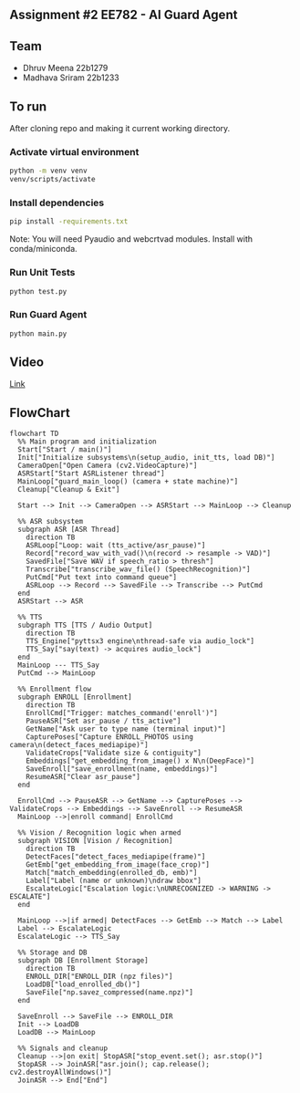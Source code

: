 ## Assignment #2 EE782 - AI Guard Agent

## Team
- Dhruv Meena 22b1279
- Madhava Sriram 22b1233

## To run

After cloning repo and making it current working directory.

### Activate virtual environment
```bash
python -m venv venv
venv/scripts/activate
```

### Install dependencies
```bash
pip install -requirements.txt
```
Note: You will need Pyaudio and webcrtvad modules. Install with conda/miniconda.

### Run Unit Tests
```bash
python test.py
```

### Run Guard Agent
```bash
python main.py
```

## Video
[Link](https://drive.google.com/drive/folders/1-zq1_mV51Z7O2tidyDMIm1MFsllde5FF?usp=sharing)

## FlowChart

```mermaid
flowchart TD
  %% Main program and initialization
  Start["Start / main()"]
  Init["Initialize subsystems\n(setup_audio, init_tts, load DB)"]
  CameraOpen["Open Camera (cv2.VideoCapture)"]
  ASRStart["Start ASRListener thread"]
  MainLoop["guard_main_loop() (camera + state machine)"]
  Cleanup["Cleanup & Exit"]

  Start --> Init --> CameraOpen --> ASRStart --> MainLoop --> Cleanup

  %% ASR subsystem
  subgraph ASR [ASR Thread]
    direction TB
    ASRLoop["Loop: wait (tts_active/asr_pause)"]
    Record["record_wav_with_vad()\n(record -> resample -> VAD)"]
    SavedFile["Save WAV if speech_ratio > thresh"]
    Transcribe["transcribe_wav_file() (SpeechRecognition)"]
    PutCmd["Put text into command queue"]
    ASRLoop --> Record --> SavedFile --> Transcribe --> PutCmd
  end
  ASRStart --> ASR

  %% TTS
  subgraph TTS [TTS / Audio Output]
    direction TB
    TTS_Engine["pyttsx3 engine\nthread-safe via audio_lock"]
    TTS_Say["say(text) -> acquires audio_lock"]
  end
  MainLoop --- TTS_Say
  PutCmd --> MainLoop

  %% Enrollment flow
  subgraph ENROLL [Enrollment]
    direction TB
    EnrollCmd["Trigger: matches_command('enroll')"]
    PauseASR["Set asr_pause / tts_active"]
    GetName["Ask user to type name (terminal input)"]
    CapturePoses["Capture ENROLL_PHOTOS using camera\n(detect_faces_mediapipe)"]
    ValidateCrops["Validate size & contiguity"]
    Embeddings["get_embedding_from_image() x N\n(DeepFace)"]
    SaveEnroll["save_enrollment(name, embeddings)"]
    ResumeASR["Clear asr_pause"]
  end

  EnrollCmd --> PauseASR --> GetName --> CapturePoses --> ValidateCrops --> Embeddings --> SaveEnroll --> ResumeASR
  MainLoop -->|enroll command| EnrollCmd

  %% Vision / Recognition logic when armed
  subgraph VISION [Vision / Recognition]
    direction TB
    DetectFaces["detect_faces_mediapipe(frame)"]
    GetEmb["get_embedding_from_image(face_crop)"]
    Match["match_embedding(enrolled_db, emb)"]
    Label["Label (name or unknown)\ndraw bbox"]
    EscalateLogic["Escalation logic:\nUNRECOGNIZED -> WARNING -> ESCALATE"]
  end

  MainLoop -->|if armed| DetectFaces --> GetEmb --> Match --> Label
  Label --> EscalateLogic
  EscalateLogic --> TTS_Say

  %% Storage and DB
  subgraph DB [Enrollment Storage]
    direction TB
    ENROLL_DIR["ENROLL_DIR (npz files)"]
    LoadDB["load_enrolled_db()"]
    SaveFile["np.savez_compressed(name.npz)"]
  end

  SaveEnroll --> SaveFile --> ENROLL_DIR
  Init --> LoadDB
  LoadDB --> MainLoop

  %% Signals and cleanup
  Cleanup -->|on exit| StopASR["stop_event.set(); asr.stop()"]
  StopASR --> JoinASR["asr.join(); cap.release(); cv2.destroyAllWindows()"]
  JoinASR --> End["End"]
```
